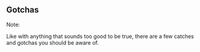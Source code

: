 ## Gotchas

Note:

Like with anything that sounds too good to be true, there are a few catches and gotchas you should be aware of.
